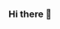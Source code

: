 ### Hi there 👋

<!--
**kldeb/kldeb** is a ✨ _special_ ✨ repository because its `README.md` (this file) appears on your GitHub profile.

Here are some ideas to get you started:

- 🔭 I’m currently working on connecting homeowners with solar companies
- 🌱 I’m currently learning more about AWS/Serverless
- 👯 I’m looking to collaborate on improving Amplify
- 🤔 I’m looking for help with building the team
- 💬 Ask me about my startup
- 📫 How to reach me: my email on this page
-->
